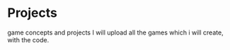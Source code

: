 # Projects
game concepts and projects
I will upload all the games which i will create, with the code.
